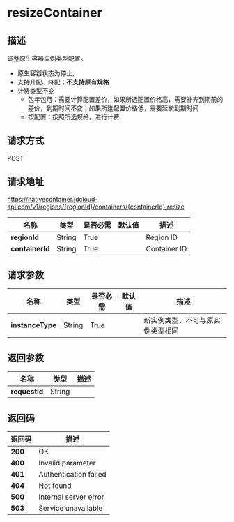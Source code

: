 # resizeContainer


## 描述
调整原生容器实例类型配置。
- 原生容器状态为停止;
- 支持升配、降配；**不支持原有规格**
- 计费类型不变
    - 包年包月：需要计算配置差价，如果所选配置价格高，需要补齐到期前的差价，到期时间不变；如果所选配置价格低，需要延长到期时间
    - 按配置：按照所选规格，进行计费


## 请求方式
POST

## 请求地址
https://nativecontainer.jdcloud-api.com/v1/regions/{regionId}/containers/{containerId}:resize

|名称|类型|是否必需|默认值|描述|
|---|---|---|---|---|
|**regionId**|String|True| |Region ID|
|**containerId**|String|True| |Container ID|

## 请求参数
|名称|类型|是否必需|默认值|描述|
|---|---|---|---|---|
|**instanceType**|String|True| |新实例类型，不可与原实例类型相同|


## 返回参数
|名称|类型|描述|
|---|---|---|
|**requestId**|String| |


## 返回码
|返回码|描述|
|---|---|
|**200**|OK|
|**400**|Invalid parameter|
|**401**|Authentication failed|
|**404**|Not found|
|**500**|Internal server error|
|**503**|Service unavailable|
